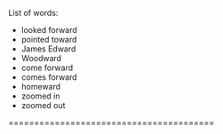 List of words:
- looked forward
- pointed toward
- James Edward
- Woodward
- come forward
- comes forward
- homeward
- zoomed in
- zoomed out

========================================

